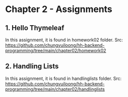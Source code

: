 # Chapter 2 - Assignments
## 1. Hello Thymeleaf
In this assignment, it is found in homework02 folder.
Src: https://github.com/chungvuiloong/hh-backend-programming/tree/main/chapter02/homework02


## 2. Handling Lists
In this assignment, it is found in handlinglists folder.
Src: https://github.com/chungvuiloong/hh-backend-programming/tree/main/chapter02/handlinglists

